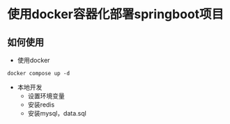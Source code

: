 # 使用docker容器化部署springboot项目
## 如何使用

- 使用docker
```shell
docker compose up -d
```

- 本地开发
  - 设置环境变量
  - 安装redis
  - 安装mysql，data.sql